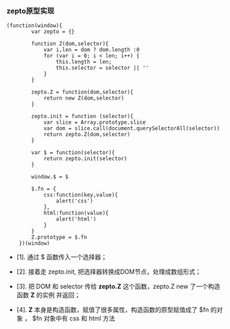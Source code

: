 
### zepto原型实现

```
(function(window){
		var zepto = {}

		function Z(dom,selector){
			var i,len = dom ? dom.length :0
			for (var i = 0; i < len; i++) {
				this.length = len;
				this.selector = selector || ''
			}
		}

		zepto.Z = function(dom,selector){
			return new Z(dom,selector)
		}

		zepto.init = function (selector){
			var slice = Array.prototype.slice
			var dom = slice.call(document.querySelectorAll(selector))
			return zepto.Z(dom,selector)
		}

		var $ = function(selector){
			return zepto.init(selector)
		}

		window.$ = $

		$.fn = {
			css:function(key,value){
				alert('css')
			},
			html:function(value){
				alert('html')
			}
		}
		Z.prototype = $.fn
	})(window)
  ```
  * [1]. 通过 $ 函数传入一个选择器；
  
  * [2]. 接着走 zepto.init, 把选择器转换成DOM节点，处理成数组形式；
  
  * [3]. 把 DOM 和 selector 传给 **zepto.Z** 这个函数，zepto.Z new 了一个构造函数 **Z** 的实例 并返回；
  
  * [4]. **Z** 本身是构造函数，赋值了很多属性，构造函数的原型赋值成了 $fn 的对象 ， $fn 对象中有 css 和 html 方法
